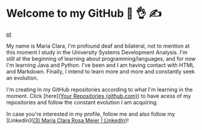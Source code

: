 # Welcome to my GitHub :call_me_hand: :ok_hand: :writing_hand:

[pt]()

My name is Maria Clara, I'm profound deaf and bilateral, not to mention at this moment I study in the University Systems Development Analysis. I'm still at the beginning of learning about programming/languages, and for now I'm learning Java and Python. I've been and I am having contact with HTML and Markdown. Finally, I intend to learn more and more and constantly seek an evolution.

I'm creating in my GitHub repositories according to what I'm learning in the moment. Click [here]([Your Repositories (github.com)](https://github.com/clarameier?tab=repositories)) to have acess of my repositories and follow the constant evolution I am acquiring.

In case you're interested in my profile, follow me and also follow my [Linkedin]([(3) Maria Clara Rosa Meier | LinkedIn](https://www.linkedin.com/in/clarameier/))!